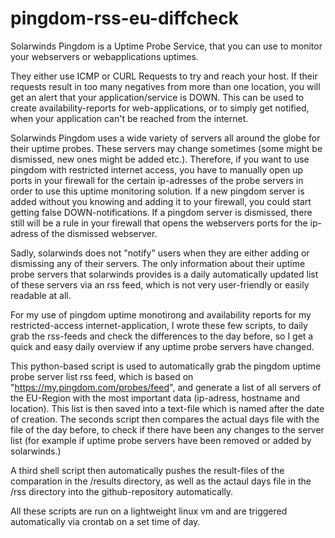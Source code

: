 # pingdom-rss-eu-diffcheck


Solarwinds Pingdom is a Uptime Probe Service, that you can use to monitor your webservers or webapplications uptimes. 

They either use ICMP or CURL Requests to try and reach your host. If their requests result in too many negatives from more than one location, you will get an alert that your application/service is DOWN. 
This can be used to create availability-reports for web-applications, or to simply get notified, when your application can't be reached from the internet. 


Solarwinds Pingdom uses a wide variety of servers all around the globe for their uptime probes. These servers may change sometimes (some might be dismissed, new ones might be added etc.). 
Therefore, if you want to use pingdom with restricted internet access, you have to manually open up ports in your firewall for the certain ip-adresses of the probe servers in order to use this uptime monitoring solution.
If a new pingdom server is added without you knowing and adding it to your firewall, you could start getting false DOWN-notifications. If a pingdom server is dismissed, there still will be a rule in your firewall that opens the webservers ports for the ip-adress of the dismissed webserver. 

Sadly, solarwinds does not "notify" users when they are either adding or dismissing any of their servers. The only information about their uptime probe servers that solarwinds provides is a daily automatically updated list of these servers via an rss feed, which is not very user-friendly or easily readable at all.


For my use of pingdom uptime monotirong and availability reports for my restricted-access internet-application, I wrote these few scripts, to daily grab the rss-feeds and check the differences to the day before, so I get a quick and easy daily overview if any uptime probe servers have changed. 

This python-based script is used to automatically grab the pingdom uptime probe server list rss feed, which is based on "https://my.pingdom.com/probes/feed", and generate a list of all servers of the EU-Region with the most important data (ip-adress, hostname and location).
This list is then saved into a text-file which is named after the date of creation. The seconds script then compares the actual days file with the file of the day before, to check if there have been any changes to the server list (for example if uptime probe servers have been removed or added by solarwinds.)

A third shell script then automatically pushes the result-files of the comparation in the /results directory, as well as the actaul days file in the /rss directory into the github-repository automatically.

All these scripts are run on a lightweight linux vm and are triggered automatically via crontab on a set time of day.

